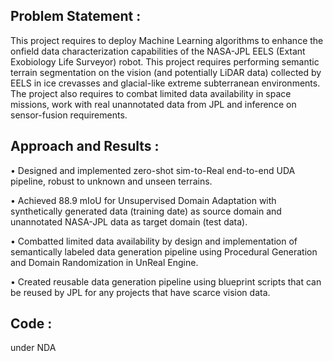 ## Problem Statement : 

This project requires to deploy Machine
Learning algorithms to enhance the onfield data characterization capabilities of
the NASA-JPL EELS (Extant Exobiology
Life Surveyor) robot. This project requires performing
semantic terrain segmentation on the
vision (and potentially LiDAR data)
collected by EELS in ice crevasses and glacial-like extreme subterranean environments. The project also requires to
combat limited data availability in space missions, work with real unannotated
data from JPL and inference on sensor-fusion requirements.

## Approach and Results :

•	Designed and implemented zero-shot sim-to-Real end-to-end UDA pipeline, robust to unknown and unseen terrains. 

•	Achieved 88.9 mIoU for Unsupervised Domain Adaptation with 
synthetically generated data (training date) as source domain and unannotated NASA-JPL
data as target domain (test data). 

•	Combatted limited data availability by design and implementation of semantically labeled data generation pipeline 
using Procedural Generation and Domain Randomization in UnReal Engine. 

•	Created reusable data generation pipeline using blueprint scripts that can be reused by JPL for any projects that have scarce vision data. 


## Code : 

under NDA 


